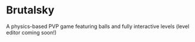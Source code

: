 # Brutalsky

A physics-based PVP game featuring balls and fully interactive levels (level editor coming soon!)
